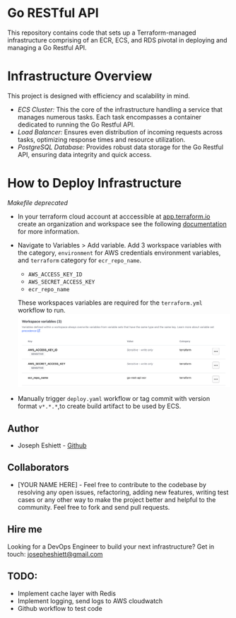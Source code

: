 # Go RESTful API
This repository contains code that sets up a Terraform-managed infrastructure comprising of an ECR, ECS, and RDS pivotal in deploying and managing a Go Restful API. 

# Infrastructure Overview
This project is designed with efficiency and scalability in mind.

- *ECS Cluster:* This the core of the infrastructure handling a service that manages numerous tasks. Each task encompasses a container dedicated to running the Go Restful API.
- *Load Balancer:* Ensures even distribution of incoming requests across tasks, optimizing response times and resource utilization.
- *PostgreSQL Database:* Provides robust data storage for the Go Restful API, ensuring data integrity and quick access.

# How to Deploy Infrastructure
*Makefile deprecated*
- In your terraform cloud account at acccessible at [app.terraform.io](https://app.terraform.io) create an organization and workspace see the following [documentation](https://developer.hashicorp.com/terraform/tutorials/cloud-get-started/cloud-sign-up) for more information.
- Navigate to Variables > Add variable. Add 3 workspace variables with the category, `environment` for AWS credentials environment variables, and `terraform` category for `ecr_repo_name`.
   - `AWS_ACCESS_KEY_ID` 
   - `AWS_SECRET_ACCESS_KEY`
   - `ecr_repo_name`

    These workspaces variables are required for the `terraform.yml` workflow to run.
    ![terraform cloud](images/Screenshot%202024-01-24%20at%2014.36.02.png)

- Manually trigger `deploy.yaml` workflow or tag commit with version format `v*.*.*`,to create build artifact to be used by ECS.


## Author
- Joseph Eshiett - [Github](https://github.com/eshiettjoseph)

## Collaborators
- [YOUR NAME HERE] - Feel free to contribute to the codebase by resolving any open issues, refactoring, adding new features, writing test cases or any other way to make the project better and helpful to the community. Feel free to fork and send pull requests.

## Hire me
Looking for a DevOps Engineer to build your next infrastructure? Get in touch: [josepheshiett@gmail.com](mailto:josepheshiett@gmail.com)


## TODO:

- Implement cache layer with Redis
- Implement logging, send logs to AWS cloudwatch
- Github workflow to test code

